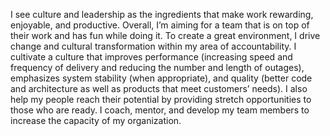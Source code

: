 ---
---
I see culture and leadership as the ingredients that make work rewarding, enjoyable, and productive. Overall, I’m aiming for a team that is on top of their work and has fun while doing it. To create a great environment, I drive change and cultural transformation within my area of accountability. I cultivate a culture that improves performance (increasing speed and frequency of delivery and reducing the number and length of outages), emphasizes system stability (when appropriate), and quality (better code and architecture as well as products that meet customers’ needs). I also help my people reach their potential by providing stretch opportunities to those who are ready. I coach, mentor, and develop my team members to increase the capacity of my organization.